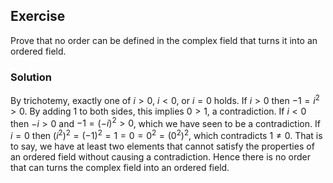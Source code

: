 ## Exercise

Prove that no order can be defined in the complex field that turns it into an ordered field.

### Solution

By trichotemy, exactly one of $i > 0$, $i < 0$, or $i = 0$ holds. If $i > 0$ then $-1 = i^2 > 0$. By adding $1$ to both sides, this implies $0 > 1$, a contradiction. If $i < 0$ then $-i > 0$ and $-1 = (-i)^2 > 0$, which we have seen to be a contradiction. If $i = 0$ then $\left( i^2 \right) ^2 = (-1)^2 = 1 = 0 = 0^2 = \left( 0^2 \right) ^2$, which contradicts $1 \ne 0$. That is to say, we have at least two elements that cannot satisfy the properties of an ordered field without causing a contradiction. Hence there is no order that can turns the complex field into an ordered field.
